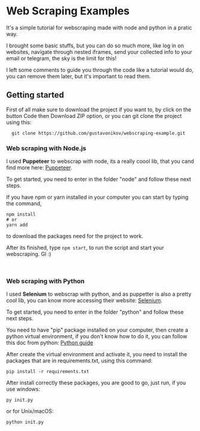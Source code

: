 # Web Scraping Examples

It's a simple tutorial for webscraping made with node and python in a pratic way. 

I brought some basic stuffs, but you can do so much more, like log in on websites, 
navigate through nested iframes, send your collected info to your email or telegram, 
the sky is the limit for this!

I left some comments to guide you through the code like a tutorial would do, 
you can remove them later, but it's important to read them.

## Getting started

First of all make sure to download the project if you want to, by click on the button Code then Download ZIP option,
or you can git clone the project using this:

```
  git clone https://github.com/gustavonikov/webscraping-example.git
```

### Web scraping with Node.js

I used **Puppeteer** to webscrap with node, its a really coool lib, that you cand find more here: [Puppeteer](https://pptr.dev/).

To get started, you need to enter in the folder "node" and follow these next steps.

If you have npm or yarn installed in your computer you can start by typing the command,
```
npm install
# or
yarn add
```
to download the packages need for the project to work.

After its finished, type `npm start`, to run the script and start your webscraping. Gl :)

<br>

###  Web scraping with Python

I used **Selenium** to webscrap with python, and as puppetter is also a pretty cool lib,
you can know more accessing their website: [Selenium](https://selenium-python.readthedocs.io/).

To get started, you need to enter in the folder "python" and follow these next steps.

You need to have "pip" package installed on your computer, then create a python virtual environment,
if you don't know how to do it, you can follow this doc from python: 
[Python guide](https://packaging.python.org/guides/installing-using-pip-and-virtual-environments/)

After create the virtual environment and activate it, you need to install the packages that are
in requirements.txt, using this command:
```
pip install -r requirements.txt
```

After install correctly these packages, you are good to go, just run, 
if you use windows:
```
py init.py
```
or for Unix/macOS:
```
python init.py
```

